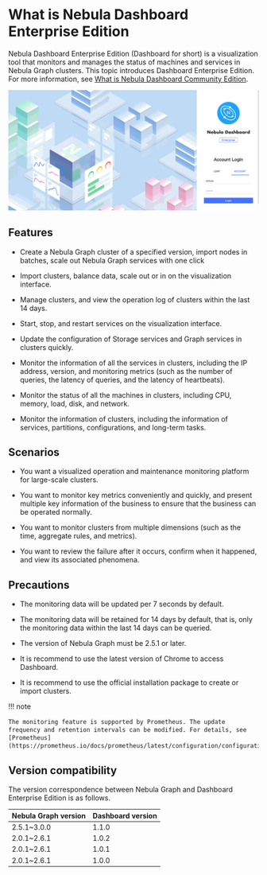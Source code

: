 # What is Nebula Dashboard Enterprise Edition

Nebula Dashboard Enterprise Edition (Dashboard for short) is a visualization tool that monitors and manages the status of machines and services in Nebula Graph clusters. This topic introduces Dashboard Enterprise Edition. For more information, see [What is Nebula Dashboard Community Edition](../nebula-dashboard/1.what-is-dashboard.md).

![intro](figs/intro-overview.gif)

## Features

- Create a Nebula Graph cluster of a specified version, import nodes in batches, scale out Nebula Graph services with one click

- Import clusters, balance data, scale out or in on the visualization interface.

- Manage clusters, and view the operation log of clusters within the last 14 days.

- Start, stop, and restart services on the visualization interface.

- Update the configuration of Storage services and Graph services in clusters quickly.

- Monitor the information of all the services in clusters, including the IP address, version, and monitoring metrics (such as the number of queries, the latency of queries, and the latency of heartbeats).

- Monitor the status of all the machines in clusters, including CPU, memory, load, disk, and network.

- Monitor the information of clusters, including the information of services, partitions, configurations, and long-term tasks.

## Scenarios

- You want a visualized operation and maintenance monitoring platform for large-scale clusters.

- You want to monitor key metrics conveniently and quickly, and present multiple key information of the business to ensure that the business can be operated normally.

- You want to monitor clusters from multiple dimensions (such as the time, aggregate rules, and metrics).

- You want to review the failure after it occurs, confirm when it happened, and view its associated phenomena.

## Precautions

- The monitoring data will be updated per 7 seconds by default.

- The monitoring data will be retained for 14 days by default, that is, only the monitoring data within the last 14 days can be queried.

- The version of Nebula Graph must be 2.5.1 or later.

- It is recommend to use the latest version of Chrome to access Dashboard.

- It is recommend to use the official installation package to create or import clusters.

!!! note

    The monitoring feature is supported by Prometheus. The update frequency and retention intervals can be modified. For details, see [Prometheus](https://prometheus.io/docs/prometheus/latest/configuration/configuration/).

## Version compatibility

The version correspondence between Nebula Graph and Dashboard Enterprise Edition is as follows.

|Nebula Graph version|Dashboard version|
|:---|:---|
|2.5.1~3.0.0|1.1.0|
|2.0.1~2.6.1|1.0.2|
|2.0.1~2.6.1|1.0.1|
|2.0.1~2.6.1|1.0.0|
